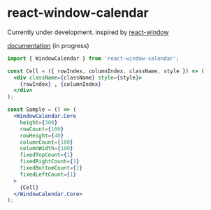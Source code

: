 # react-window-calendar

Currently under development. inspired by [react-window](https://github.com/bvaughn/react-window)

[documentation](https://bluewings.github.io/react-window-calendar/) (in progress)


```jsx
import { WindowCalendar } from 'react-window-calendar';

const Cell = ({ rowIndex, columnIndex, className, style }) => (
  <div className={className} style={style}>
    {rowIndex} , {columnIndex}
  </div>
);

const Sample = () => (
  <WindowCalendar.Core
    height={300}
    rowCount={100}
    rowHeight={40}
    columnCount={100}
    columnWidth={100}
    fixedTopCount={1}
    fixedRightCount={1}
    fixedBottomCount={1}
    fixedLeftCount={1}
  >
    {Cell}
  </WindowCalendar.Core>
);
```
